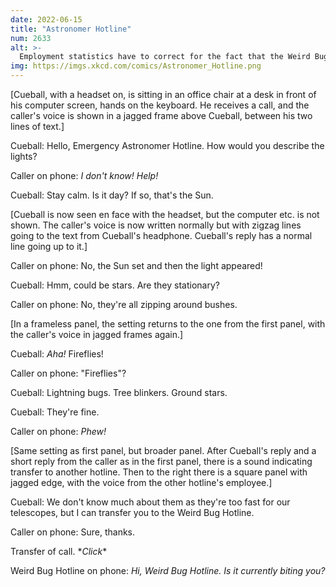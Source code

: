 ```yaml
---
date: 2022-06-15
title: "Astronomer Hotline"
num: 2633
alt: >-
  Employment statistics have to correct for the fact that the Weird Bug Hotline hires a bunch of extra temporary staff every 17 years.
img: https://imgs.xkcd.com/comics/Astronomer_Hotline.png
---
```

[Cueball, with a headset on, is sitting in an office chair at a desk in front of his computer screen, hands on the keyboard. He receives a call, and the caller's voice is shown in a jagged frame above Cueball, between his two lines of text.]

Cueball: Hello, Emergency Astronomer Hotline. How would you describe the lights?

Caller on phone: *I don't know! Help!*

Cueball: Stay calm. Is it day? If so, that's the Sun.

[Cueball is now seen en face with the headset, but the computer etc. is not shown. The caller's voice is now written normally but with zigzag lines going to the text from Cueball's headphone. Cueball's reply has a normal line going up to it.]

Caller on phone: No, the Sun set and then the light appeared!

Cueball: Hmm, could be stars. Are they stationary?

Caller on phone: No, they're all zipping around bushes.

[In a frameless panel, the setting returns to the one from the first panel, with the caller's voice in jagged frames again.]

Cueball: *Aha!* Fireflies!

Caller on phone:  "Fireflies"?

Cueball: Lightning bugs. Tree blinkers. Ground stars.

Cueball: They're fine.

Caller on phone: *Phew!*

[Same setting as first panel, but broader panel. After Cueball's reply and a short reply from the caller as in the first panel, there is a sound indicating transfer to another hotline. Then to the right there is a square panel with jagged edge, with the voice from the other hotline's employee.]

Cueball: We don't know much about them as they're too fast for our telescopes, but I can transfer you to the Weird Bug Hotline.

Caller on phone: Sure, thanks.

Transfer of call. \**Click*\*

Weird Bug Hotline on phone: *Hi, Weird Bug Hotline. Is it currently biting you?*